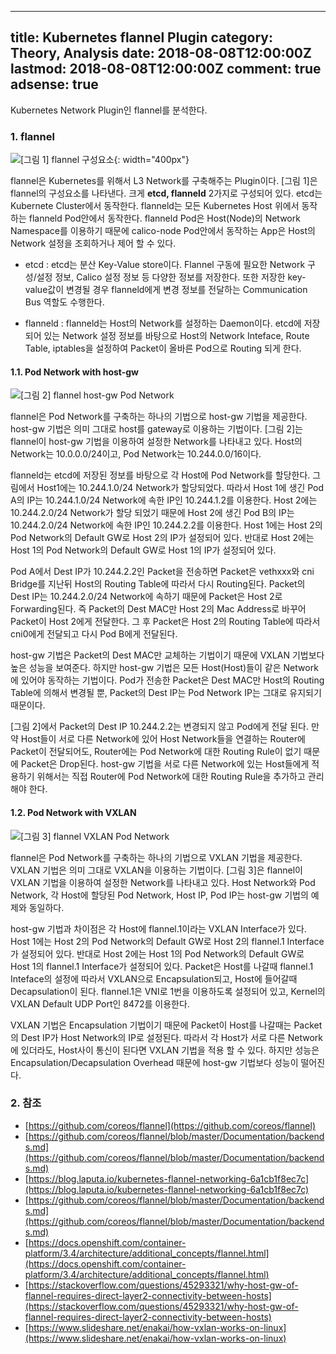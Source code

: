 

---
title: Kubernetes flannel Plugin
category: Theory, Analysis
date: 2018-08-08T12:00:00Z
lastmod: 2018-08-08T12:00:00Z
comment: true
adsense: true
---

Kubernetes Network Plugin인 flannel를 분석한다.

### 1. flannel

![[그림 1] flannel 구성요소]({{site.baseurl}}/images/theory_analysis/Kubernetes_flannel_Plugin/flannel_Components.PNG){: width="400px"}

flannel은 Kubernetes를 위해서 L3 Network를 구축해주는 Plugin이다. [그림 1]은 flannel의 구성요소를 나타낸다. 크게 **etcd, flanneld** 2가지로 구성되어 있다. etcd는 Kubernete Cluster에서 동작한다. flanneld는 모든 Kubernetes Host 위에서 동작하는 flanneld Pod안에서 동작한다. flanneld Pod은 Host(Node)의 Network Namespace를 이용하기 때문에 calico-node Pod안에서 동작하는 App은 Host의 Network 설정을 조회하거나 제어 할 수 있다.

* etcd : etcd는 분산 Key-Value store이다. Flannel 구동에 필요한 Network 구성/설정 정보, Calico 설정 정보 등 다양한 정보를 저장한다. 또한 저장한 key-value값이 변경될 경우 flanneld에게 변경 정보를 전달하는 Communication Bus 역할도 수행한다.

* flanneld : flanneld는 Host의 Network를 설정하는 Daemon이다. etcd에 저장되어 있는 Network 설정 정보를 바탕으로 Host의 Network Inteface, Route Table, iptables을 설정하여 Packet이 올바른 Pod으로 Routing 되게 한다.

#### 1.1. Pod Network with host-gw

![[그림 2] flannel host-gw Pod Network]({{site.baseurl}}/images/theory_analysis/Kubernetes_flannel_Plugin/flannel_Network_Host_GW.PNG)

flannel은 Pod Network를 구축하는 하나의 기법으로 host-gw 기법을 제공한다. host-gw 기법은 의미 그대로 host를 gateway로 이용하는 기법이다. [그림 2]는 flannel이 host-gw 기법을 이용하여 설정한 Network를 나타내고 있다. Host의 Network는 10.0.0.0/24이고, Pod Network는 10.244.0.0/16이다.

flanneld는 etcd에 저장된 정보를 바탕으로 각 Host에 Pod Network를 할당한다. 그림에서 Host1에는 10.244.1.0/24 Network가 할당되었다. 따라서 Host 1에 생긴 Pod A의 IP는 10.244.1.0/24 Network에 속한 IP인 10.244.1.2를 이용한다. Host 2에는 10.244.2.0/24 Network가 할당 되었기 때문에 Host 2에 생긴 Pod B의 IP는 10.244.2.0/24 Network에 속한 IP인 10.244.2.2를 이용한다. Host 1에는 Host 2의 Pod Network의 Default GW로 Host 2의 IP가 설정되어 있다. 반대로 Host 2에는 Host 1의 Pod Network의 Default GW로 Host 1의 IP가 설정되어 있다.

Pod A에서 Dest IP가 10.244.2.2인 Packet을 전송하면 Packet은 vethxxx와 cni Bridge를 지난뒤 Host의 Routing Table에 따라서 다시 Routing된다. Packet의 Dest IP는 10.244.2.0/24 Network에 속하기 때문에 Packet은 Host 2로 Forwarding된다. 즉 Packet의 Dest MAC만 Host 2의 Mac Address로 바꾸어 Packet이 Host 2에게 전달한다. 그 후 Packet은 Host 2의 Routing Table에 따라서 cni0에게 전달되고 다시 Pod B에게 전달된다.

host-gw 기법은 Packet의 Dest MAC만 교체하는 기법이기 때문에 VXLAN 기법보다 높은 성능을 보여준다. 하지만 host-gw 기법은 모든 Host(Host)들이 같은 Network에 있어야 동작하는 기법이다. Pod가 전송한 Packet은 Dest MAC만 Host의 Routing Table에 의해서 변경될 뿐, Packet의 Dest IP는 Pod Network IP는 그대로 유지되기 때문이다.

[그림 2]에서 Packet의 Dest IP 10.244.2.2는 변경되지 않고 Pod에게 전달 된다. 만약 Host들이 서로 다른 Network에 있어 Host Network들을 연결하는 Router에 Packet이 전달되어도, Router에는 Pod Network에 대한 Routing Rule이 없기 때문에 Packet은 Drop된다. host-gw 기법을 서로 다른 Network에 있는 Host들에게 적용하기 위해서는 직접 Router에 Pod Network에 대한 Routing Rule을 추가하고 관리해야 한다.

#### 1.2. Pod Network with VXLAN

![[그림 3] flannel VXLAN Pod Network]({{site.baseurl}}/images/theory_analysis/Kubernetes_flannel_Plugin/flannel_Network_VXLAN.PNG)

flannel은 Pod Network를 구축하는 하나의 기법으로 VXLAN 기법을 제공한다. VXLAN 기법은 의미 그대로 VXLAN을 이용하는 기법이다. [그림 3]은 flannel이 VXLAN 기법을 이용하여 설정한 Network를 나타내고 있다. Host Network와 Pod Network, 각 Host에 할당된 Pod Network, Host IP, Pod IP는 host-gw 기법의 예제와 동일하다.

host-gw 기법과 차이점은 각 Host에 flannel.1이라는 VXLAN Interface가 있다. Host 1에는 Host 2의 Pod Network의 Default GW로 Host 2의 flannel.1 Interface가 설정되어 있다. 반대로 Host 2에는 Host 1의 Pod Network의 Default GW로 Host 1의 flannel.1 Interface가 설정되어 있다. Packet은 Host를 나갈때 flannel.1 Inteface의 설정에 따라서 VXLAN으로 Encapsulation되고, Host에 들어갈때 Decapsulation이 된다. flannel.1은 VNI로 1번을 이용하도록 설정되어 있고, Kernel의 VXLAN Default UDP Port인 8472를 이용한다.

VXLAN 기법은 Encapsulation 기법이기 때문에 Packet이 Host를 나갈때는 Packet의 Dest IP가 Host Network의 IP로 설정된다. 따라서 각 Host가 서로 다른 Network에 있더라도, Host사이 통신이 된다면 VXLAN 기법을 적용 할 수 있다. 하지만 성능은 Encapsulation/Decapsulation Overhead 때문에 host-gw 기법보다 성능이 떨어진다.

### 2. 참조

* [https://github.com/coreos/flannel](https://github.com/coreos/flannel)
* [https://github.com/coreos/flannel/blob/master/Documentation/backends.md](https://github.com/coreos/flannel/blob/master/Documentation/backends.md)
* [https://blog.laputa.io/kubernetes-flannel-networking-6a1cb1f8ec7c](https://blog.laputa.io/kubernetes-flannel-networking-6a1cb1f8ec7c)
* [https://github.com/coreos/flannel/blob/master/Documentation/backends.md](https://github.com/coreos/flannel/blob/master/Documentation/backends.md)
* [https://docs.openshift.com/container-platform/3.4/architecture/additional_concepts/flannel.html](https://docs.openshift.com/container-platform/3.4/architecture/additional_concepts/flannel.html)
* [https://stackoverflow.com/questions/45293321/why-host-gw-of-flannel-requires-direct-layer2-connectivity-between-hosts](https://stackoverflow.com/questions/45293321/why-host-gw-of-flannel-requires-direct-layer2-connectivity-between-hosts)
* [https://www.slideshare.net/enakai/how-vxlan-works-on-linux](https://www.slideshare.net/enakai/how-vxlan-works-on-linux)

